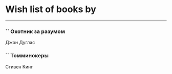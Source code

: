 # Wish list of books by [](http://vk.com/id86487125)
---

### `` Охотник за разумом
Джон Дуглас

### `` Томминокеры
Стивен Кинг

